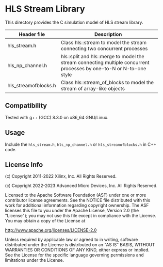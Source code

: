 # HLS Stream Library

This directory provides the C simulation model of HLS stream library.

Header file          | Description      
---------------------|------------------
hls_stream.h | Class hls::stream to model the stream connecting two concurrent processes
hls_np_channel.h | hls::split and hls::merge to model the stream connecting multiple concurrent processes by one-to-N or N-to-one style
hls_streamofblocks.h | Class hls::stream_of_blocks to model the stream of array-like objects

## Compatibility

Tested with g++ (GCC) 8.3.0 on x86_64 GNU/Linux.

## Usage

Include the `hls_stream.h`, `hls_np_channel.h` or `hls_streamofblocks.h` in C++ code.

## License Info

(c) Copyright 2011-2022 Xilinx, Inc. All Rights Reserved.

(c) Copyright 2022-2023 Advanced Micro Devices, Inc. All Rights Reserved.

Licensed to the Apache Software Foundation (ASF) under one
or more contributor license agreements.  See the NOTICE file
distributed with this work for additional information
regarding copyright ownership.  The ASF licenses this file
to you under the Apache License, Version 2.0 (the
"License"); you may not use this file except in compliance
with the License.  You may obtain a copy of the License at

  http://www.apache.org/licenses/LICENSE-2.0

Unless required by applicable law or agreed to in writing,
software distributed under the License is distributed on an
"AS IS" BASIS, WITHOUT WARRANTIES OR CONDITIONS OF ANY
KIND, either express or implied.  See the License for the
specific language governing permissions and limitations
under the License.
